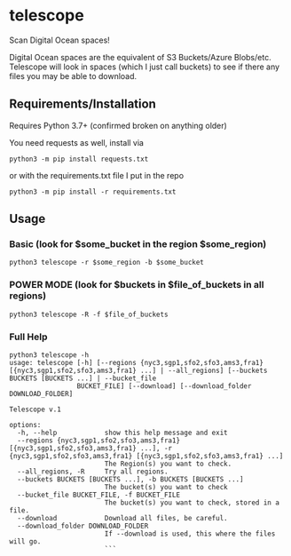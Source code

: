 # telescope
Scan Digital Ocean spaces!

Digital Ocean spaces are the equivalent of S3 Buckets/Azure Blobs/etc. Telescope will look in spaces (which I just call buckets) to see if there any files you may be able to download.
## Requirements/Installation
Requires Python 3.7+ (confirmed broken on anything older)

You need requests as well, install via

`python3 -m pip install requests.txt`

or with the requirements.txt file I put in the repo

`python3 -m pip install -r requirements.txt`

## Usage
### Basic (look for $some_bucket in the region $some_region)
`python3 telescope -r $some_region -b $some_bucket`

### POWER MODE (look for $buckets in $file_of_buckets in all regions)
`python3 telescope -R -f $file_of_buckets`
### Full Help
```python3 
python3 telescope -h
usage: telescope [-h] [--regions {nyc3,sgp1,sfo2,sfo3,ams3,fra1} [{nyc3,sgp1,sfo2,sfo3,ams3,fra1} ...] | --all_regions] [--buckets BUCKETS [BUCKETS ...] | --bucket_file
                 BUCKET_FILE] [--download] [--download_folder DOWNLOAD_FOLDER]

Telescope v.1

options:
  -h, --help            show this help message and exit
  --regions {nyc3,sgp1,sfo2,sfo3,ams3,fra1} [{nyc3,sgp1,sfo2,sfo3,ams3,fra1} ...], -r {nyc3,sgp1,sfo2,sfo3,ams3,fra1} [{nyc3,sgp1,sfo2,sfo3,ams3,fra1} ...]
                        The Region(s) you want to check.
  --all_regions, -R     Try all regions.
  --buckets BUCKETS [BUCKETS ...], -b BUCKETS [BUCKETS ...]
                        The bucket(s) you want to check
  --bucket_file BUCKET_FILE, -f BUCKET_FILE
                        The bucket(s) you want to check, stored in a file.
  --download            Download all files, be careful.
  --download_folder DOWNLOAD_FOLDER
                        If --download is used, this where the files will go.
                        ```